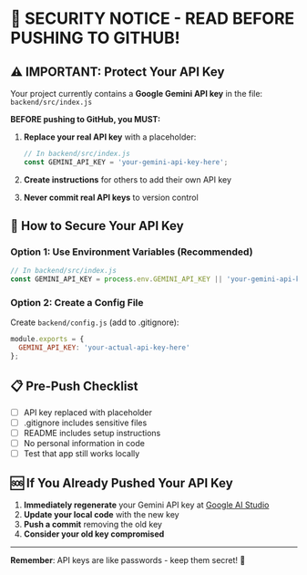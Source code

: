 # 🔐 SECURITY NOTICE - READ BEFORE PUSHING TO GITHUB!

## ⚠️ IMPORTANT: Protect Your API Key

Your project currently contains a **Google Gemini API key** in the file:
`backend/src/index.js`

**BEFORE pushing to GitHub, you MUST:**

1. **Replace your real API key** with a placeholder:
   ```javascript
   // In backend/src/index.js
   const GEMINI_API_KEY = 'your-gemini-api-key-here';
   ```

2. **Create instructions** for others to add their own API key

3. **Never commit real API keys** to version control

## 🔧 How to Secure Your API Key

### Option 1: Use Environment Variables (Recommended)
```javascript
// In backend/src/index.js
const GEMINI_API_KEY = process.env.GEMINI_API_KEY || 'your-gemini-api-key-here';
```

### Option 2: Create a Config File
Create `backend/config.js` (add to .gitignore):
```javascript
module.exports = {
  GEMINI_API_KEY: 'your-actual-api-key-here'
};
```

## 📋 Pre-Push Checklist

- [ ] API key replaced with placeholder
- [ ] .gitignore includes sensitive files
- [ ] README includes setup instructions
- [ ] No personal information in code
- [ ] Test that app still works locally

## 🆘 If You Already Pushed Your API Key

1. **Immediately regenerate** your Gemini API key at [Google AI Studio](https://makersuite.google.com/app/apikey)
2. **Update your local code** with the new key
3. **Push a commit** removing the old key
4. **Consider your old key compromised**

---
**Remember**: API keys are like passwords - keep them secret! 🔐